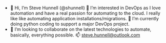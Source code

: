 - 👋 Hi, I’m Steve Hunnell (@shunnell) 👀 I’m interested in DevOps as I love automation and have a real passion for automating to the cloud. I really like like automating application installations/migrations. 🌱 I’m currently doing python coding to support a major DevOps project.
- 💞️ I’m looking to collaborate on the latest technologies to automate, basically, everything possible.
📫 steve.hunnell@outlook.com

<!---
shunnell/shunnell is a ✨ special ✨ repository because its `README.md` (this file) appears on your GitHub profile.
You can click the Preview link to take a look at your changes.
--->
